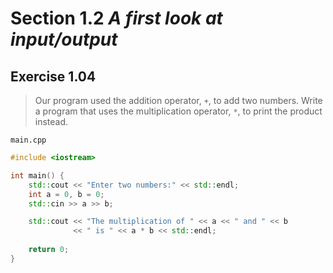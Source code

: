 # Section 1.2 _A first look at input/output_

## Exercise 1.04

> Our program used the addition operator, `+`, to add two numbers. Write a program that uses the multiplication operator, `*`, to print the product instead.

`main.cpp`
```cpp
#include <iostream>

int main() {
    std::cout << "Enter two numbers:" << std::endl;
    int a = 0, b = 0;
    std::cin >> a >> b;

    std::cout << "The multiplication of " << a << " and " << b
              << " is " << a * b << std::endl;
    
    return 0;
}
```
